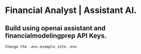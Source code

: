 # Financial Analyst | Assistant AI.<br>

## Build using openai assistant and financialmodelingprep API Keys. <br>

`Change the .env.example into .env`